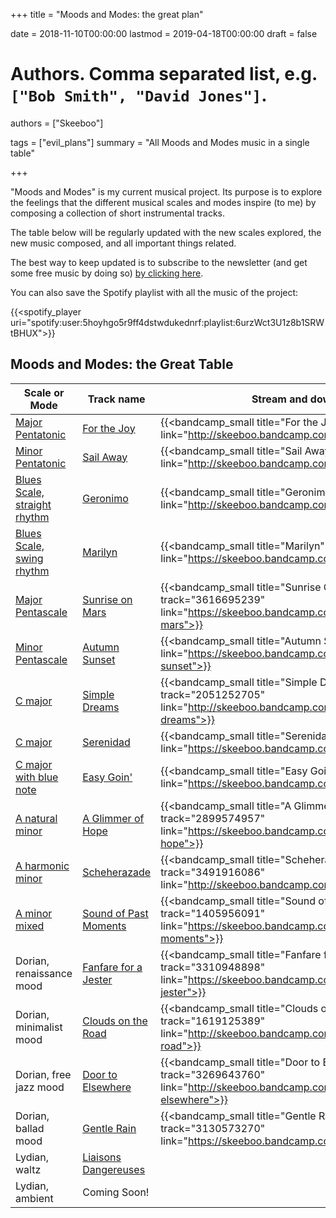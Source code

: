 +++
title = "Moods and Modes: the great plan"

date = 2018-11-10T00:00:00
lastmod = 2019-04-18T00:00:00
draft = false

# Authors. Comma separated list, e.g. `["Bob Smith", "David Jones"]`.
authors = ["Skeeboo"]

tags = ["evil_plans"]
summary = "All Moods and Modes music in a single table"


+++

"Moods and Modes" is my current musical project. Its purpose is to explore the feelings that the different musical scales and modes inspire (to me) by composing a collection of short instrumental tracks.

The table below will be regularly updated with the new scales explored, the new music composed, and all important things related.

The best way to keep updated is to subscribe to the newsletter (and get some free music by doing so) [by clicking here](https://mailchi.mp/f6a12b953721/sailaway).

You can also save the Spotify playlist with all the music of the project:

{{<spotify_player uri="spotify:user:5hoyhgo5r9ff4dstwdukednrf:playlist:6urzWct3U1z8b1SRWtBHUX">}}


## Moods and Modes: the Great Table

| Scale or Mode | Track name | Stream and download |
| --- | --- | --- | 
| [Major Pentatonic](/post/pentatonics) | [For the Joy](/music/for_the_joy) | {{<bandcamp_small title="For the Joy" track="694435819" link="http://skeeboo.bandcamp.com/track/for-the-joy">}} | 
| [Minor Pentatonic](/post/pentatonics) | [Sail Away](/music/sail_away) | {{<bandcamp_small title="Sail Away" track="1637118396" link="http://skeeboo.bandcamp.com/track/sail-away">}} |
| [Blues Scale, straight rhythm](/post/blues_scale) | [Geronimo](/music/geronimo) | {{<bandcamp_small title="Geronimo" track="2220007958" link="http://skeeboo.bandcamp.com/track/geronimo">}} | 
| [Blues Scale, swing rhythm](/post/blues_scale) | [Marilyn](/music/marilyn) | {{<bandcamp_small title="Marilyn" track="2259420500" link="https://skeeboo.bandcamp.com/track/marilyn">}} |
| [Major Pentascale](/post/pentascales) | [Sunrise on Mars](/music/sunrise_on_mars) | {{<bandcamp_small title="Sunrise On Mars" track="3616695239" link="https://skeeboo.bandcamp.com/track/sunrise-on-mars">}} | 
| [Minor Pentascale](/post/pentascales) | [Autumn Sunset](/music/autumn_sunset) | {{<bandcamp_small title="Autumn Sunset" track="1497396" link="https://skeeboo.bandcamp.com/track/autumn-sunset">}} | 
| [C major](/post/cmajor) | [Simple Dreams](/music/simple_dreams) | {{<bandcamp_small title="Simple Dreams" track="2051252705" link="http://skeeboo.bandcamp.com/track/simple-dreams">}} | 
| [C major](/post/cmajor) | [Serenidad](/music/serenidad) | {{<bandcamp_small title="Serenidad" track="35792932" link="https://skeeboo.bandcamp.com/track/serenidad">}} | 
| [C major with blue note](/post/cmajor) | [Easy Goin'](/music/easy_goin) | {{<bandcamp_small title="Easy Goin'" track="3013165940" link="https://skeeboo.bandcamp.com/track/easy-goin">}} | 
| [A natural minor](/post/minor_mode) | [A Glimmer of Hope](/music/a_glimmer_of_hope) | {{<bandcamp_small title="A Glimmer of Hope" track="2899574957" link="https://skeeboo.bandcamp.com/track/a-glimmer-of-hope">}} |
| [A harmonic minor](/post/minor_mode) | [Scheherazade](/music/scheherazade) | {{<bandcamp_small title="Scheherazade" track="3491916086" link="http://skeeboo.bandcamp.com/track/scheherazade">}} |
| [A minor mixed](/post/minor_mode) | [Sound of Past Moments](/music/sound_of_past_moments) | {{<bandcamp_small title="Sound of Past Moments" track="1405956091" link="https://skeeboo.bandcamp.com/track/sound-of-past-moments">}} |
| Dorian, renaissance mood | [Fanfare for a Jester](/music/fanfare_for_a_jester) | {{<bandcamp_small title="Fanfare for a Jester" track="3310948898" link="https://skeeboo.bandcamp.com/track/fanfare-for-a-jester">}} |
| Dorian, minimalist mood | [Clouds on the Road](/music/clouds_on_the_road) | {{<bandcamp_small title="Clouds on the Road" track="1619125389" link="http://skeeboo.bandcamp.com/track/clouds-on-the-road">}} |
| Dorian, free jazz mood | [Door to Elsewhere](/music/door_to_elsewhere) | {{<bandcamp_small title="Door to Elsewhere" track="3269643760" link="http://skeeboo.bandcamp.com/track/door-to-elsewhere">}} |
| Dorian, ballad mood | [Gentle Rain](/music/gentle_rain) | {{<bandcamp_small title="Gentle Rain" track="3130573270" link="https://skeeboo.bandcamp.com/track/gentle-rain">}} |
| Lydian, waltz | [Liaisons Dangereuses](/music/liaisons_dangereuses) |  |
| Lydian, ambient | Coming Soon! |  |